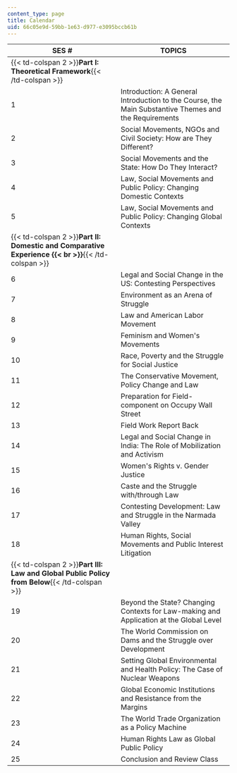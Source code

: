 ```yaml
---
content_type: page
title: Calendar
uid: 66c05e9d-59bb-1e63-d977-e3095bccb61b
---
```


| SES # | TOPICS |
| --- | --- |
| {{< td-colspan 2 >}}**Part I: Theoretical Framework**{{< /td-colspan >}} ||
| 1 | Introduction: A General Introduction to the Course, the Main Substantive Themes and the Requirements |
| 2 | Social Movements, NGOs and Civil Society: How are They Different? |
| 3 | Social Movements and the State: How Do They Interact? |
| 4 | Law, Social Movements and Public Policy: Changing Domestic Contexts |
| 5 | Law, Social Movements and Public Policy: Changing Global Contexts |
| {{< td-colspan 2 >}}**Part II: Domestic and Comparative Experience  {{< br >}}**{{< /td-colspan >}} ||
| 6 | Legal and Social Change in the US: Contesting Perspectives |
| 7 | Environment as an Arena of Struggle |
| 8 | Law and American Labor Movement |
| 9 | Feminism and Women's Movements |
| 10 | Race, Poverty and the Struggle for Social Justice |
| 11 | The Conservative Movement, Policy Change and Law |
| 12 | Preparation for Field-component on Occupy Wall Street |
| 13 | Field Work Report Back |
| 14 | Legal and Social Change in India: The Role of Mobilization and Activism |
| 15 | Women's Rights v. Gender Justice |
| 16 | Caste and the Struggle with/through Law |
| 17 | Contesting Development: Law and Struggle in the Narmada Valley |
| 18 | Human Rights, Social Movements and Public Interest Litigation |
| {{< td-colspan 2 >}}**Part III: Law and Global Public Policy from Below**{{< /td-colspan >}} ||
| 19 | Beyond the State? Changing Contexts for Law-making and Application at the Global Level |
| 20 | The World Commission on Dams and the Struggle over Development |
| 21 | Setting Global Environmental and Health Policy: The Case of Nuclear Weapons |
| 22 | Global Economic Institutions and Resistance from the Margins |
| 23 | The World Trade Organization as a Policy Machine |
| 24 | Human Rights Law as Global Public Policy |
| 25 | Conclusion and Review Class